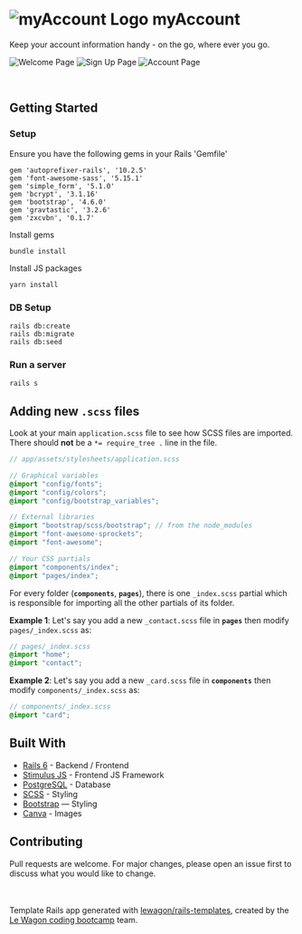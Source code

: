 # ![myAccount Logo](https://user-images.githubusercontent.com/78288118/157034578-aeccdbb6-d0f4-46a2-9cf6-7a2352257597.png) **myAccount**

Keep your account information handy - on the go, where ever you go.

![Welcome Page](https://user-images.githubusercontent.com/78288118/157036091-e772eb44-6e07-4ea4-b703-aeac0b786987.png)
![Sign Up Page](https://user-images.githubusercontent.com/78288118/157036250-40e2fe71-6fd6-43a3-a5e0-c836fb1206c8.png)
![Account Page](https://user-images.githubusercontent.com/78288118/157036354-e422b551-93fe-4cee-b57f-ab640dccc685.png)

<br>


## Getting Started

### Setup

Ensure you have the following gems in your Rails 'Gemfile'

```
gem 'autoprefixer-rails', '10.2.5'
gem 'font-awesome-sass', '5.15.1'
gem 'simple_form', '5.1.0'
gem 'bcrypt', '3.1.16'
gem 'bootstrap', '4.6.0'
gem 'gravtastic', '3.2.6'
gem 'zxcvbn', '0.1.7'
```

Install gems

```
bundle install
```

Install JS packages

```
yarn install
```

### DB Setup

```
rails db:create
rails db:migrate
rails db:seed
```

### Run a server

```
rails s
```

## Adding new `.scss` files

Look at your main `application.scss` file to see how SCSS files are imported. There should **not** be a `*= require_tree .` line in the file.

```scss
// app/assets/stylesheets/application.scss

// Graphical variables
@import "config/fonts";
@import "config/colors";
@import "config/bootstrap_variables";

// External libraries
@import "bootstrap/scss/bootstrap"; // from the node_modules
@import "font-awesome-sprockets";
@import "font-awesome";

// Your CSS partials
@import "components/index";
@import "pages/index";
```

For every folder (**`components`**, **`pages`**), there is one `_index.scss` partial which is responsible for importing all the other partials of its folder.

**Example 1**: Let's say you add a new `_contact.scss` file in **`pages`** then modify `pages/_index.scss` as:

```scss
// pages/_index.scss
@import "home";
@import "contact";
```

**Example 2**: Let's say you add a new `_card.scss` file in **`components`** then modify `components/_index.scss` as:

```scss
// components/_index.scss
@import "card";
```

## Built With

- [Rails 6](https://guides.rubyonrails.org/) - Backend / Frontend
- [Stimulus JS](https://stimulus.hotwired.dev/) - Frontend JS Framework
- [PostgreSQL](https://www.postgresql.org/) - Database
- [SCSS](https://sass-lang.com/) - Styling
- [Bootstrap](https://getbootstrap.com/) — Styling
- [Canva](https://www.canva.com/) - Images

## Contributing

Pull requests are welcome. For major changes, please open an issue first to discuss what you would like to change.
<br>
<br>
<br>

Template Rails app generated with [lewagon/rails-templates](https://github.com/lewagon/rails-templates), created by the [Le Wagon coding bootcamp](https://www.lewagon.com) team.
